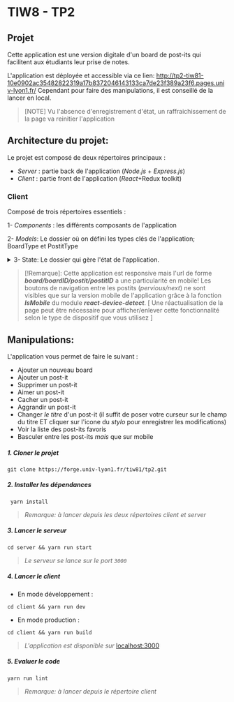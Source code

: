 # TIW8 - TP2


## Projet
Cette  application est une version digitale d'un board de post-its qui facilitent aux étudiants leur prise de notes. 

L'application est déployée et accessible via ce lien:
http://tp2-tiw81-10e0902ac35482822319a17b8372046143133ca7de23f389a23f6.pages.univ-lyon1.fr/
Cependant pour faire des manipulations, il est conseillé de la lancer en local.
> [NOTE]  Vu l'absence d'enregistrement d'état, un raffraichissement de la page va reinitier l'application



## Architecture du projet:
Le projet est composé de deux répertoires principaux :

  
-   *Server* : partie back de l'application (_Node.js_ + _Express.js_)  
  -   *Client* : partie front de l'application (_React_+Redux toolkit)
### Client 
Composé de trois répertoires essentiels :

1-  *Components* : les différents composants de l'application

2- *Models*: Le dossier où on défini les types clés de l'application; BoardType et PostitType

 

 <details><summary>3- State: Le dossier qui gère l'état de l'application.</summary>


 3.1- Middleware: dedans est défini le middleware qui gère la synchronisation entre multidispositifs

   3.2- Routes: dedans on défini les routes de l'application

   3.3- Slices: dedans on défini les reducers, les actions et l'état initial du state de l'application

   3.4- Store: le store de l'application
</details> 

> [!Remarque]: Cette application est responsive mais l'url de forme ***board/boardID/postit/postitID*** a une particularité en mobile! 
Les boutons de navigation entre les postits (_pervious/next_) ne sont visibles que sur la version mobile de l'application grâce à la fonction ***IsMobile*** du module ***react-device-detect***. 
[ Une réactualisation de la page peut être nécessaire pour afficher/enlever cette fonctionnalité selon le type de dispositif que vous utilisez ]
## Manipulations:
L'application vous permet de faire le suivant :
- Ajouter un nouveau board
- Ajouter un post-it 
- Supprimer un post-it 
- Aimer un post-it
- Cacher un post-it
- Aggrandir un post-it
- Changer _le titre_ d'un post-it (il suffit de poser votre curseur sur le champ du titre ET cliquer sur l'icone du *stylo* pour enregistrer les modifications)
- Voir la liste des post-its favoris
- Basculer entre les post-its _mais_ que sur mobile

##### 1. Cloner le projet

~~~~
git clone https://forge.univ-lyon1.fr/tiw81/tp2.git
~~~~
##### 2. Installer les dépendances 
~~~~
 yarn install 
~~~~
> _Remarque: à lancer depuis les deux répertoires _client_ et _server__

##### 3. Lancer le serveur
~~~~
cd server && yarn run start
~~~~

> _Le serveur se lance sur le port `3000`_

##### 4. Lancer le client
-  En mode développement : 
~~~~
cd client && yarn run dev
~~~~
 
-  En mode production : 
~~~~
cd client && yarn run build
~~~~

> _L'application est disponible sur_ [localhost:3000](http://localhost:3000/) 

##### 5.  Evaluer le code 

~~~~
yarn run lint
~~~~

> _Remarque: à lancer depuis le répertoire _client__ 


